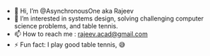 - 👋 Hi, I’m @AsynchronousOne aka Rajeev
- 👀 I’m interested in systems design, solving challenging computer science problems, and table tennis.
- 📫 How to reach me : rajeev.acad@gmail.com
- ⚡ Fun fact: I play good table tennis, 😅
<!---
AsynchronousOne/AsynchronousOne is a ✨ special ✨ repository because its `README.md` (this file) appears on your GitHub profile.
You can click the Preview link to take a look at your changes.
--->
